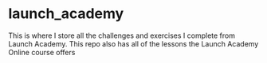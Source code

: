 # launch_academy

This is where I store all the challenges and exercises I complete from Launch Academy. This repo also has all of the lessons the Launch Academy Online course offers
